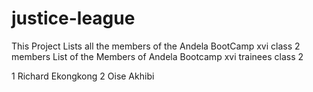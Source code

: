 # justice-league
This Project Lists all the members of the Andela BootCamp xvi class 2 members
List of the Members of Andela Bootcamp xvi trainees class 2

1 Richard Ekongkong
2 Oise Akhibi